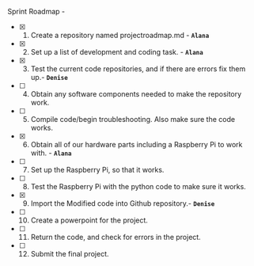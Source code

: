 Sprint Roadmap - 

- [x] 1. Create a repository named projectroadmap.md -  **`Alana`**
- [x] 2. Set up a list of development and coding task. - **`Alana`**
- [x] 3. Test the current code repositories, and if there are errors fix them up.- **`Denise`** 
- [ ] 4. Obtain any software components needed to make the repository work. 
- [ ] 5. Compile code/begin troubleshooting. Also make sure the code works. 
- [x] 6. Obtain all of our hardware parts including a Raspberry Pi to work with. - **`Alana`**
- [ ] 7. Set up the Raspberry Pi, so that it works.
- [ ] 8. Test the Raspberry Pi with the python code to make sure it works. 
- [x] 9. Import the Modified code into Github repository.- **`Denise`**
- [ ] 10. Create a powerpoint for the project. 
- [ ] 11. Return the code, and check for errors in the project. 
- [ ] 12. Submit the final project. 
